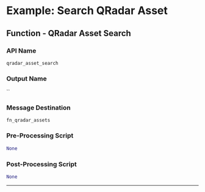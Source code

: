 <!--
    DO NOT MANUALLY EDIT THIS FILE
    THIS FILE IS AUTOMATICALLY GENERATED WITH resilient-circuits codegen
-->

# Example: Search QRadar Asset

## Function - QRadar Asset Search

### API Name
`qradar_asset_search`

### Output Name
``

### Message Destination
`fn_qradar_assets`

### Pre-Processing Script
```python
None
```

### Post-Processing Script
```python
None
```

---

